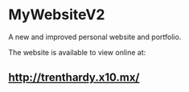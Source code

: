 # MyWebsiteV2
A new and improved personal website and portfolio.

The website is available to view online at:

http://trenthardy.x10.mx/
--------------------------------------------

